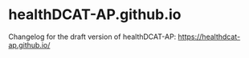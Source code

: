 # healthDCAT-AP.github.io
Changelog for the draft version of healthDCAT-AP: https://healthdcat-ap.github.io/
